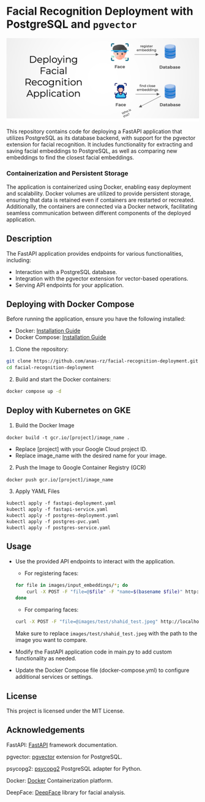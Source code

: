 # Facial Recognition Deployment with PostgreSQL and `pgvector`

![Deploying App](images/deploying-app.png)

This repository contains code for deploying a FastAPI application that utilizes PostgreSQL as its database backend, with support for the pgvector extension for facial recognition. It includes functionality for extracting and saving facial embeddings to PostgreSQL, as well as comparing new embeddings to find the closest facial embeddings.

### Containerization and Persistent Storage

The application is containerized using Docker, enabling easy deployment and scalability. Docker volumes are utilized to provide persistent storage, ensuring that data is retained even if containers are restarted or recreated. Additionally, the containers are connected via a Docker network, facilitating seamless communication between different components of the deployed application.

## Description

The FastAPI application provides endpoints for various functionalities, including:

- Interaction with a PostgreSQL database.
- Integration with the pgvector extension for vector-based operations.
- Serving API endpoints for your application.

## Deploying with Docker Compose

Before running the application, ensure you have the following installed:

- Docker: [Installation Guide](https://docs.docker.com/get-docker/)
- Docker Compose: [Installation Guide](https://docs.docker.com/compose/install/)


1. Clone the repository:

```bash
git clone https://github.com/anas-rz/facial-recognition-deployment.git
cd facial-recognition-deployment

```

2. Build and start the Docker containers:

```bash
docker compose up -d
```

##  Deploy with Kubernetes on GKE
1. Build the Docker Image

`docker build -t gcr.io/[project]/image_name . `
-   Replace [project] with your Google Cloud project ID.
-   Replace image_name with the desired name for your image.
2. Push the Image to Google Container Registry (GCR)

`docker push gcr.io/[project]/image_name`

3. Apply YAML Files

```
kubectl apply -f fastapi-deployment.yaml
kubectl apply -f fastapi-service.yaml
kubectl apply -f postgres-deployment.yaml
kubectl apply -f postgres-pvc.yaml
kubectl apply -f postgres-service.yaml 
```

## Usage
- Use the provided API endpoints to interact with the application.

    - For registering faces:
    
    ```bash
    for file in images/input_embeddings/*; do
        curl -X POST -F "file=@$file" -F "name=$(basename $file)" http://localhost:8000/embeddings
    done
    ```
    
    - For comparing faces:
    
    ```bash
    curl -X POST -F "file=@images/test/shahid_test.jpeg" http://localhost:8000/embeddings/closest
    ```
    
    Make sure to replace `images/test/shahid_test.jpeg` with the path to the image you want to compare.

- Modify the FastAPI application code in main.py to add custom functionality as needed.
- Update the Docker Compose file (docker-compose.yml) to configure additional services or settings.
## License
This project is licensed under the MIT License.

## Acknowledgements
FastAPI: [FastAPI](https://fastapi.tiangolo.com/) framework documentation.

pgvector: [pgvector](https://github.com/ankane/pgvector) extension for PostgreSQL.

psycopg2: [psycopg2](https://github.com/psycopg/psycopg2) PostgreSQL adapter for Python.

Docker: [Docker](https://www.docker.com/) Containerization platform.

DeepFace: [DeepFace](https://github.com/serengil/deepface) library for facial analysis.

